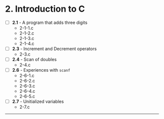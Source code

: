 # 2. Introduction to C
- [ ] **2.1** - A program that adds three digits
    - 2-1-1.c
    - 2-1-2.c
    - 2-1-3.c
    - 2-1-4.c
- [ ] **2.3** - Increment and Decrement operators
    - 2-3.c
- [ ] **2.4** - Scan of doubles
    - 2-4.c
- [ ] **2.6** - Experiences with `scanf`
    - 2-6-1.c
    - 2-6-2.c
    - 2-6-3.c
    - 2-6-4.c
    - 2-6-5.c
- [ ] **2.7** - Unitialized variables
    - 2-7.c
---